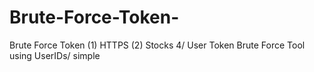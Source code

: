 # Brute-Force-Token-
Brute Force Token (1) HTTPS (2) Stocks 4/ User Token Brute Force Tool using UserIDs/ simple 
